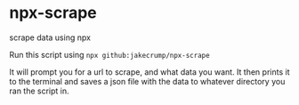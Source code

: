 # npx-scrape
scrape data using npx

Run this script using `npx github:jakecrump/npx-scrape`

It will prompt you for a url to scrape, and what data you want. It then prints it to the terminal and saves a json file with the data to whatever directory you ran the script in.
